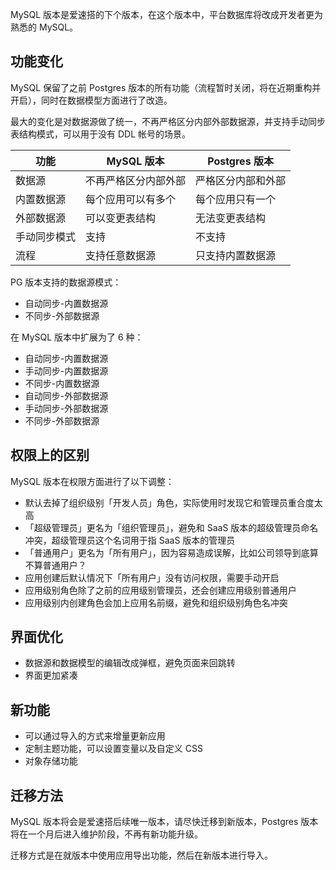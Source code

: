 MySQL 版本是爱速搭的下个版本，在这个版本中，平台数据库将改成开发者更为熟悉的 MySQL。

## 功能变化

MySQL 保留了之前 Postgres 版本的所有功能（流程暂时关闭，将在近期重构并开启），同时在数据模型方面进行了改造。

最大的变化是对数据源做了统一，不再严格区分内部外部数据源，并支持手动同步表结构模式，可以用于没有 DDL 帐号的场景。

| 功能         | MySQL 版本           | Postgres 版本      |
| ------------ | -------------------- | ------------------ |
| 数据源       | 不再严格区分内部外部 | 严格区分内部和外部 |
| 内置数据源   | 每个应用可以有多个   | 每个应用只有一个   |
| 外部数据源   | 可以变更表结构       | 无法变更表结构     |
| 手动同步模式 | 支持                 | 不支持             |
| 流程         | 支持任意数据源       | 只支持内置数据源   |


PG 版本支持的数据源模式：

- 自动同步-内置数据源
- 不同步-外部数据源

在 MySQL 版本中扩展为了 6 种：

- 自动同步-内置数据源
- 手动同步-内置数据源
- 不同步-内置数据源
- 自动同步-外部数据源
- 手动同步-外部数据源
- 不同步-外部数据源

## 权限上的区别

MySQL 版本在权限方面进行了以下调整：

- 默认去掉了组织级别「开发人员」角色，实际使用时发现它和管理员重合度太高
- 「超级管理员」更名为「组织管理员」，避免和 SaaS 版本的超级管理员命名冲突，超级管理员这个名词用于指 SaaS 版本的管理员
- 「普通用户」更名为「所有用户」，因为容易造成误解，比如公司领导到底算不算普通用户？
- 应用创建后默认情况下「所有用户」没有访问权限，需要手动开启
- 应用级别角色除了之前的应用级别管理员，还会创建应用级别普通用户
- 应用级别内创建角色会加上应用名前缀，避免和组织级别角色名冲突

## 界面优化

- 数据源和数据模型的编辑改成弹框，避免页面来回跳转
- 界面更加紧凑

## 新功能

- 可以通过导入的方式来增量更新应用
- 定制主题功能，可以设置变量以及自定义 CSS
- 对象存储功能

## 迁移方法

MySQL 版本将会是爱速搭后续唯一版本，请尽快迁移到新版本，Postgres 版本将在一个月后进入维护阶段，不再有新功能升级。

迁移方式是在就版本中使用应用导出功能，然后在新版本进行导入。

